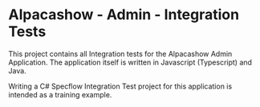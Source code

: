 # Alpacashow - Admin - Integration Tests

This project contains all Integration tests for the Alpacashow Admin Application. The application itself is written in Javascript (Typescript) and Java.

Writing a C# Specflow Integration Test project for this application is intended as a training example. 